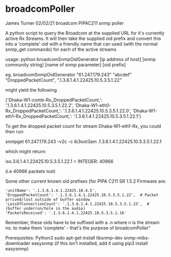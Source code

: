 # broadcomPoller
James Turner 02/02/21
broadcom PIPAC211 snmp poller

A python script to query the Broadcom at the supplied URL for it's currently active Rx Streams. It will then take the supplied oid prefix and convert this into a 'complete' oid with a friendly name that can used (with the normal snmp_get commands) for each of the active streams
        
usage: python broadcomSnmpOidGenerator [ip address of host] [snmp community string] [name of snmp parameter] [oid prefix]

eg. broadcomSnmpOidGenerator "61.247.179.243" "abcdef" "DroppedPacketCount", ".1.3.6.1.4.1.22425.10.5.3.5.1.22"

might yield the following 

{'Dhaka-W1-comb-Rx_DroppedPacketCount,': '.1.3.6.1.4.1.22425.10.5.3.5.1.22.2',
 'Dhaka-W1-eth0-Rx_DroppedPacketCount,': '.1.3.6.1.4.1.22425.10.5.3.5.1.22.0',
 'Dhaka-W1-eth1-Rx_DroppedPacketCount,': '.1.3.6.1.4.1.22425.10.5.3.5.1.22.1'}

To get the dropped packet count for stream Dhaka-W1-eth1-Rx, you could then run:

snmpget 61.247.179.243 -v2c -c ib3oot3am .1.3.6.1.4.1.22425.10.5.3.5.1.22.1

which might return:

iso.3.6.1.4.1.22425.10.5.3.5.1.22.1 = INTEGER: 40966

(i.e 40966 packets lost)

Some other current known oid prefixes (for PIPA C211 SR 1.5.2 Firmware are:

	'unitName': '.1.3.6.1.4.1.22425.10.4.5',
	'DroppedPacketCount': '.1.3.6.1.4.1.22425.10.5.3.5.1.22',  # Packet arrived/lost outside of buffer window
	'LossOfConnectionCount': '.1.3.6.1.4.1.22425.10.5.3.5.1.23',  # (buffer underrun/hole in the audio)
	'PacketsReceived': '.1.3.6.1.4.1.22425.10.5.3.5.1.16'
        
Remember, these oids have to be suffixed with a .n where n is the stream no. to make them 'complete' - that's the purpose of broadcomPoller"

Prerequisites:
	Python3
	sudo apt-get install libsnmp-dev snmp-mibs-downloader
	easysnmp (if this isn't installed, add it using pip3 install easysnmp)
              
